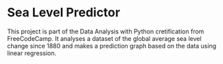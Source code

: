 # Sea Level Predictor 
This project is part of the Data Analysis with Python cretification from FreeCodeCamp.
It analyses a dataset of the global average sea level change since 1880 and makes a prediction graph based on the data using linear regression. 
